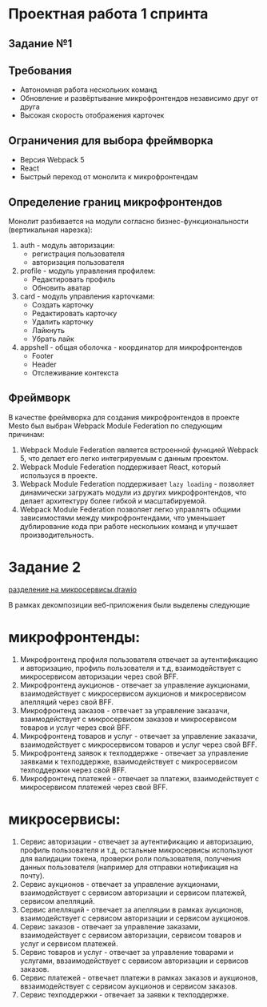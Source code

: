# Проектная работа 1 спринта

## Задание №1

## Требования

- Автономная работа нескольких команд
- Обновление и развёртывание микрофронтендов независимо друг от друга
- Высокая скорость отображения карточек 

## Ограничения для выбора фреймворка

- Версия Webpack 5
- React
- Быстрый переход от монолита к микрофронтендам

## Определение границ микрофронтендов 

Монолит разбивается на модули согласно бизнес-функциональности (вертикальная нарезка):
1. auth - модуль авторизации:
   - регистрация пользователя
   - авторизация пользователя
2. profile - модуль управления профилем:
   - Редактировать профиль
   - Обновить аватар
3. card - модуль управления карточками: 
   - Создать карточку
   - Редактировать карточку
   - Удалить карточку
   - Лайкнуть
   - Убрать лайк
4. appshell - общая оболочка - координатор для микрофронтендов
   - Footer
   - Header
   - Отслеживание контекста

## Фреймворк

В качестве фреймворка для создания микрофронтендов в проекте Mesto был выбран Webpack Module Federation по следующим причинам:
1. Webpack Module Federation является встроенной функцией Webpack 5, что делает его легко интегрируемым с данным проектом.
2. Webpack Module Federation поддерживает React, который используся в проекте. 
3. Webpack Module Federation поддерживает `lazy loading` - позволяет динамически загружать модули из других микрофронтендов, что делает архитектуру более гибкой и масштабируемой.
4. Webpack Module Federation позволяет легко управлять общими зависимостями между микрофронтендами, что уменьшает дублирование кода при работе нескольких команд и улучшает производительность.

# Задание 2

[разделение на микросервисы.drawio](./sprint_1_task_2)

В рамках декомпозиции веб-приложения были выделены следующие

# микрофронтенды:
1. Микрофронтенд профиля пользователя отвечает за аутентификацию и авторизацию, профиль пользователя и т.д,
взаимодействует с микросервисом авторизации через свой BFF.
2. Микрофронтенд аукционов - отвечает за управление аукционами, взаимодействует с микросервисом аукционов и микросервисом апелляций через свой BFF.
3. Микрофронтенд заказов - отвечает за управление заказачи, взаимодействует с микросервисом заказов и микросервисом товаров и услуг через свой BFF.
4. Микрофронтенд товаров и услуг - отвечает за управление заказачи, взаимодействует с микросервисом товаров и услуг через свой BFF.
5. Микрофронтенд заявок к техподдержке - отвечает за управление заявками к техподдержке, взаимодействует с микросервисом техподдержки через свой BFF.
6. Микрофронтенд платежей - отвечает за платежи, взаимодействует с микросервисом платежей через свой BFF.

# микросервисы:
1. Сервис авторизации - отвечает за аутентификацию и авторизацию, профиль пользователя и т.д, остальные микросервисы используют для валидации токена, проверки роли пользователя, получения данных пользователя (например для отправки нотификация на почту).
2. Сервис аукционов - отвечает за управление аукционами, взаимодействует с сервисом авторизации и сервисом платежей, сервисом апелляций.
3. Сервис апелляций - отвечает за апелляции в рамках аукционов, взаимодействует с сервисом авторизации и сервисом аукционов.
4. Сервис заказов - отвечает за управление заказами, взаимодействует с сервисом авторизации, сервисом товаров и услуг и сервисом платежей.
5. Сервис товаров и услуг  - отвечает за управление товарами и услугами, ввзаимодействует с сервисом авторизации и сервисов заказов.
6. Сервис платежей  - отвечает платежи в рамках заказов и аукционов, ввзаимодействует с сервисом аукционов и сервисом заказов.
7. Сервис техподдержки  - отвечает за заявки к техподдержке.